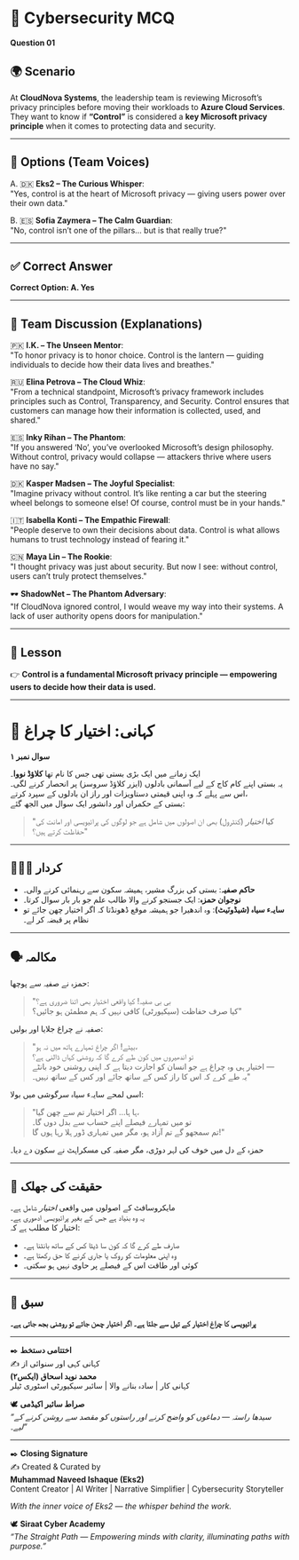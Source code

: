 # 🔐 Cybersecurity MCQ

**Question 01**

## 🌍 Scenario
At **CloudNova Systems**, the leadership team is reviewing Microsoft’s privacy principles before moving their workloads to **Azure Cloud Services**. They want to know if **“Control”** is considered a **key Microsoft privacy principle** when it comes to protecting data and security.  

---

## 📝 Options (Team Voices)

A. 🇩🇰 **Eks2 – The Curious Whisper**:  
"Yes, control is at the heart of Microsoft privacy — giving users power over their own data."  

B. 🇪🇸 **Sofia Zaymera – The Calm Guardian**:  
"No, control isn’t one of the pillars… but is that really true?"  

---

## ✅ Correct Answer
**Correct Option: A. Yes**  

---

## 💬 Team Discussion (Explanations)

🇵🇰 **I.K. – The Unseen Mentor**:  
"To honor privacy is to honor choice. Control is the lantern — guiding individuals to decide how their data lives and breathes."  

🇷🇺 **Elina Petrova – The Cloud Whiz**:  
"From a technical standpoint, Microsoft’s privacy framework includes principles such as Control, Transparency, and Security. Control ensures that customers can manage how their information is collected, used, and shared."  

🇪🇸 **Inky Rihan – The Phantom**:  
"If you answered ‘No’, you’ve overlooked Microsoft’s design philosophy. Without control, privacy would collapse — attackers thrive where users have no say."  

🇩🇰 **Kasper Madsen – The Joyful Specialist**:  
"Imagine privacy without control. It’s like renting a car but the steering wheel belongs to someone else! Of course, control must be in your hands."  

🇮🇹 **Isabella Konti – The Empathic Firewall**:  
"People deserve to own their decisions about data. Control is what allows humans to trust technology instead of fearing it."  

🇨🇳 **Maya Lin – The Rookie**:  
"I thought privacy was just about security. But now I see: without control, users can’t truly protect themselves."  

🕶️ **ShadowNet – The Phantom Adversary**:  
"If CloudNova ignored control, I would weave my way into their systems. A lack of user authority opens doors for manipulation."  

---

## 🌟 Lesson
👉 **Control is a fundamental Microsoft privacy principle — empowering users to decide how their data is used.**

---
# 📖 کہانی: اختیار کا چراغ  

**سوال نمبر ١**

ایک زمانے میں ایک بڑی بستی تھی جس کا نام تھا **کلاؤڈ نووا**۔  
یہ بستی اپنے کام کاج کے لیے آسمانی بادلوں (ایزر کلاؤڈ سروسز) پر انحصار کرنے لگی۔  
اس سے پہلے کہ وہ اپنی قیمتی دستاویزات اور راز ان بادلوں کے سپرد کرتے،  
بستی کے حکمراں اور دانشور ایک سوال میں الجھ گئے:  

> "کیا *اختیار* (کنٹرول) بھی ان اصولوں میں شامل ہے جو لوگوں کی پرائیویسی اور امانت کی حفاظت کرتے ہیں؟"  

---

## 🧑‍🤝‍🧑 کردار  

- **حاکم صفیہ**: بستی کی بزرگ مشیر، ہمیشہ سکون سے رہنمائی کرنے والی۔  
- **نوجوان حمزہ**: ایک جستجو کرنے والا طالب علم جو بار بار سوال کرتا۔  
- **سایہء سیاہ (شیڈونَیٹ)**: وہ اندھیرا جو ہمیشہ موقع ڈھونڈتا کہ اگر اختیار چھن جائے تو نظام پر قبضہ کر لے۔  

---

## 🗣 مکالمہ  

حمزہ نے صفیہ سے پوچھا:  
> "بی بی صفیہ! کیا واقعی اختیار بھی اتنا ضروری ہے؟  
> کیا صرف حفاظت (سیکیورٹی) کافی نہیں کہ ہم مطمئن ہو جائیں؟"  

صفیہ نے چراغ جلایا اور بولیں:  
> "بیٹے! اگر چراغ تمہارے ہاتھ میں نہ ہو،  
> تو اندھیروں میں کون طے کرے گا کہ روشنی کہاں ڈالنی ہے؟  
> اختیار ہی وہ چراغ ہے جو انسان کو اجازت دیتا ہے کہ اپنی روشنی خود بانٹے —  
> یہ طے کرے کہ اس کا راز کس کے ساتھ جائے اور کس کے ساتھ نہیں۔"  

اسی لمحے سایہء سیاہ سرگوشی میں بولا:  
> "ہا ہا… اگر اختیار تم سے چھن گیا،  
> تو میں تمہارے فیصلے اپنے حساب سے بدل دوں گا۔  
> تم سمجھو گے تم آزاد ہو، مگر میں تمہاری ڈور ہلا رہا ہوں گا!"  

حمزہ کے دل میں خوف کی لہر دوڑی، مگر صفیہ کی مسکراہٹ نے سکون دے دیا۔  

---

## 🌟 حقیقت کی جھلک  

مایکروسافٹ کے اصولوں میں واقعی *اختیار* شامل ہے۔  
یہ وہ بنیاد ہے جس کے بغیر پرائیویسی ادھوری ہے۔  
اختیار کا مطلب ہے کہ:  
- صارف طے کرے گا کہ کون سا ڈیٹا کس کے ساتھ بانٹنا ہے۔  
- وہ اپنی معلومات کو روک یا جاری کرنے کا حق رکھتا ہے۔  
- کوئی اور طاقت اس کے فیصلے پر حاوی نہیں ہو سکتی۔  

---

## 🌹 سبق  

**پرائیویسی کا چراغ اختیار کے تیل سے جلتا ہے۔ اگر اختیار چھن جائے تو روشنی بجھ جاتی ہے۔**  

---

✒️ **اختتامی دستخط**  
✍️ کہانی کہی اور سنوائی از  
**محمد نوید اسحاق (ایکس٢)**  
کہانی کار | سادہ بنانے والا | سائبر سیکیورٹی اسٹوری ٹیلر  

🕊️ **صراط سائبر اکیڈمی**  
*“سیدھا راستہ — دماغوں کو واضح کرنے اور راستوں کو مقصد سے روشن کرنے کے لیے۔”*  



---

✒️ **Closing Signature**  
✍️ Created & Curated by  
**Muhammad Naveed Ishaque (Eks2)**  
Content Creator | AI Writer | Narrative Simplifier | Cybersecurity Storyteller  

_With the inner voice of Eks2 — the whisper behind the work._  

🕊️ **Siraat Cyber Academy**  
*“The Straight Path — Empowering minds with clarity, illuminating paths with purpose.”*  


